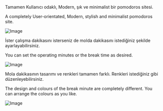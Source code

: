 Tamamen Kullanıcı odaklı, Modern, şık ve minimalist bir pomodoros sitesi.

A completely User-orientated, Modern, stylish and minimalist pomodoros site.

![Image](https://github.com/user-attachments/assets/1940b8ff-b46e-4b17-9700-ad3751bec80c)

İster çalışma dakikasını isterseniz de molda dakikasını istediğiniz şekilde ayarlayabilirsiniz.

You can set the operating minutes or the break time as desired.

![Image](https://github.com/user-attachments/assets/63c7cf5f-087e-478d-8dc3-07f577498770)

Mola dakikasının tasarımı ve renkleri tamamen farklı. Renkleri istediğiniz gibi düzenleyebilirsiniz.

The design and colours of the break minute are completely different. You can arrange the colours as you like.

![Image](https://github.com/user-attachments/assets/5e5f334a-989c-4a05-9e72-6e135bc5bc8b)


